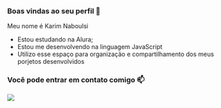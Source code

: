 ### Boas vindas ao seu perfil 💙
Meu nome é Karim Naboulsi

- Estou estudando na Alura;
- Estou me desenvolvendo na linguagem JavaScript
- Utilizo esse espaço para organização e compartilhamento dos meus porjetos desenvolvidos

### Você pode entrar em contato comigo 📫

![](https://gizmodo.uol.com.br/wp-content/blogs.dir/8/files/2021/02/nyan-cat.gif)
